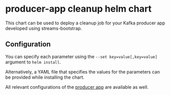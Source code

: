# producer-app cleanup helm chart

This chart can be used to deploy a cleanup job for your Kafka producer app developed using streams-bootstrap.

## Configuration

You can specify each parameter using the `--set key=value[,key=value]` argument to `helm install`.

Alternatively, a YAML file that specifies the values for the parameters can be provided while installing the chart.

All relevant configurations of
the [producer app](https://github.com/bakdata/streams-bootstrap/tree/master/charts/producer-app) are available as well.
